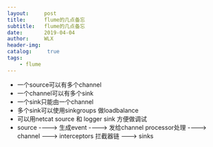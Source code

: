 ```yaml
---
layout:     post
title:      flume的几点备忘
subtitle:   flume的几点备忘
date:       2019-04-04
author:     WLX
header-img:  
catalog: 	 true
tags:
    - flume
---
```


 - 一个source可以有多个channel
 - 一个channel可以有多个sink
 - 一个sink只能由一个channel
 - 多个sink可以使用sinkgroups 做loadbalance
 - 可以用netcat source 和 logger sink 方便做调试
 - source ----> 生成event ----> 发给channel processor处理 ----> channel --->  interceptors 拦截器链 ---> sinks
